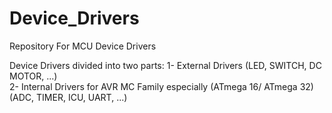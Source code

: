 # Device_Drivers

Repository For MCU Device Drivers

Device Drivers divided into two parts:
1- External Drivers (LED, SWITCH, DC MOTOR, ...)      
2- Internal Drivers for AVR MC Family especially (ATmega 16/ ATmega 32) (ADC, TIMER, ICU, UART, ...)


